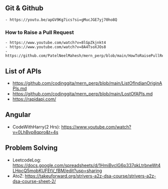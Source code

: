 ## Git & Github

    - https://youtu.be/apGV9Kg7ics?si=gMucJGE7yj70ho8Q

### How to Raise a Pull Request

    - https://www.youtube.com/watch?v=8lGpZkjnkt4
    - https://www.youtube.com/watch?v=8A4TsoXJOs8
    - https://github.com/PatelNeelMahesh/mern_perp/blob/main/HowToRaisePullRequest.md

## List of APIs

- https://github.com/codinggita/mern_perp/blob/main/ListOfIndianOriginAPIs.md
- https://github.com/codinggita/mern_perp/blob/main/LostOfAPIs.md
- https://rapidapi.com/

## Angular

- CodeWithHarry(2 Hrs): https://www.youtube.com/watch?v=0LhBvp8qpro&t=4s

## Problem Solving

- LeetcodeLog: https://docs.google.com/spreadsheets/d/1HmiBvclG6p337qkLtrbneWt4LHpcQ5mobKUFEtV_fBM/edit?usp=sharing
- AtoZ: https://takeuforward.org/strivers-a2z-dsa-course/strivers-a2z-dsa-course-sheet-2/

